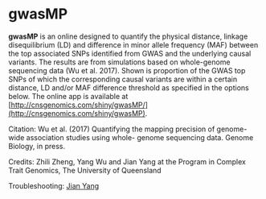 # gwasMP
**gwasMP** is an online designed to quantify the physical distance, linkage disequilibrium (LD) and difference in minor allele frequency (MAF) between the top associated SNPs identified from GWAS and the underlying causal variants. The results are from simulations based on whole-genome sequencing data (Wu et al. 2017). Shown is proportion of the GWAS top SNPs of which the corresponding causal variants are within a certain distance, LD and/or MAF difference threshold as specified in the options below. The online app is available at [http://cnsgenomics.com/shiny/gwasMP/](http://cnsgenomics.com/shiny/gwasMP).

Citation: Wu et al. (2017) Quantifying the mapping precision of genome-wide association studies using whole- genome sequencing data. Genome Biology, in press.

Credits: Zhili Zheng, Yang Wu and Jian Yang at the Program in Complex Trait Genomics, The University of Queensland

Troubleshooting: [Jian Yang](mailto:jian.yang@uq.edu.au)
